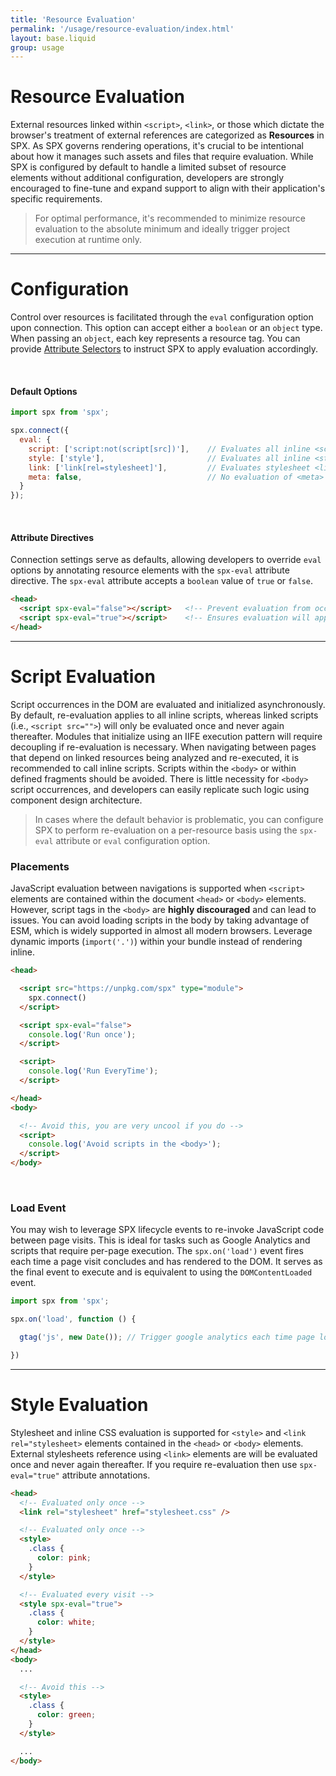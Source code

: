 ```yaml
---
title: 'Resource Evaluation'
permalink: '/usage/resource-evaluation/index.html'
layout: base.liquid
group: usage
---
```


# Resource Evaluation

External resources linked within `<script>`, `<link>`, or those which dictate the browser's treatment of external references are categorized as **Resources** in SPX. As SPX governs rendering operations, it's crucial to be intentional about how it manages such assets and files that require evaluation. While SPX is configured by default to handle a limited subset of resource elements without additional configuration, developers are strongly encouraged to fine-tune and expand support to align with their application's specific requirements.

> For optimal performance, it's recommended to minimize resource evaluation to the absolute minimum and ideally trigger project execution at runtime only.

---

# Configuration

Control over resources is facilitated through the `eval` configuration option upon connection. This option can accept either a `boolean` or an `object` type. When passing an `object`, each key represents a resource tag. You can provide [Attribute Selectors](https://developer.mozilla.org/en-US/docs/Web/CSS/Attribute_selectors) to instruct SPX to apply evaluation accordingly.

<br>

#### Default Options

<!-- prettier-ignore -->
```js
import spx from 'spx';

spx.connect({
  eval: {
    script: ['script:not(script[src])'],    // Evaluates all inline <script> tags
    style: ['style'],                       // Evaluates all inline <style> tags
    link: ['link[rel=stylesheet]'],         // Evaluates stylesheet <link> tags
    meta: false,                            // No evaluation of <meta> tags
  }
});
```

<br>

#### Attribute Directives

Connection settings serve as defaults, allowing developers to override `eval` options by annotating resource elements with the `spx-eval` attribute directive. The `spx-eval` attribute accepts a `boolean` value of `true` or `false`.

<!-- prettier-ignore -->
<!-- prettier-ignore -->
```html
<head>
  <script spx-eval="false"></script>   <!-- Prevent evaluation from occurring -->
  <script spx-eval="true"></script>    <!-- Ensures evaluation will apply always -->
</head>
```

---

# Script Evaluation

Script occurrences in the DOM are evaluated and initialized asynchronously. By default, re-evaluation applies to all inline scripts, whereas linked scripts (i.e., `<script src="">`) will only be evaluated once and never again thereafter. Modules that initialize using an IIFE execution pattern will require decoupling if re-evaluation is necessary. When navigating between pages that depend on linked resources being analyzed and re-executed, it is recommended to call inline scripts. Scripts within the `<body>` or within defined fragments should be avoided. There is little necessity for `<body>` script occurrences, and developers can easily replicate such logic using component design architecture.

> In cases where the default behavior is problematic, you can configure SPX to perform re-evaluation on a per-resource basis using the `spx-eval` attribute or `eval` configuration option.

### Placements

JavaScript evaluation between navigations is supported when `<script>` elements are contained within the document `<head>` or `<body>` elements. However, script tags in the `<body>` are **highly discouraged** and can lead to issues. You can avoid loading scripts in the body by taking advantage of ESM, which is widely supported in almost all modern browsers. Leverage dynamic imports (`import('.')`) within your bundle instead of rendering inline.

<!-- prettier-ignore -->
```html
<head>

  <script src="https://unpkg.com/spx" type="module">
    spx.connect()
  </script>

  <script spx-eval="false">
    console.log('Run once');
  </script>

  <script>
    console.log('Run EveryTime');
  </script>

</head>
<body>

  <!-- Avoid this, you are very uncool if you do -->
  <script>
    console.log('Avoid scripts in the <body>');
  </script>
</body>
```

<br>

### Load Event

You may wish to leverage SPX lifecycle events to re-invoke JavaScript code between page visits. This is ideal for tasks such as Google Analytics and scripts that require per-page execution. The `spx.on('load')` event fires each time a page visit concludes and has rendered to the DOM. It serves as the final event to execute and is equivalent to using the `DOMContentLoaded` event.

<!-- prettier-ignore -->
```js
import spx from 'spx';

spx.on('load', function () {

  gtag('js', new Date()); // Trigger google analytics each time page loads

})
```

---

# Style Evaluation

Stylesheet and inline CSS evaluation is supported for `<style>` and `<link rel="stylesheet>` elements contained in the `<head>` or `<body>` elements. External stylesheets reference using `<link>` elements are will be evaluated once and never again thereafter. If you require re-evaluation then use `spx-eval="true"` attribute annotations.

```html
<head>
  <!-- Evaluated only once -->
  <link rel="stylesheet" href="stylesheet.css" />

  <!-- Evaluated only once -->
  <style>
    .class {
      color: pink;
    }
  </style>

  <!-- Evaluated every visit -->
  <style spx-eval="true">
    .class {
      color: white;
    }
  </style>
</head>
<body>
  ...

  <!-- Avoid this -->
  <style>
    .class {
      color: green;
    }
  </style>

  ...
</body>
```
